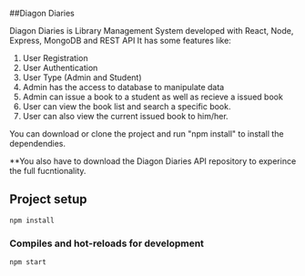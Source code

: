 ##Diagon Diaries

Diagon Diaries is Library Management System developed with React, Node, Express, MongoDB and REST API
It has some features like:
1. User Registration
2. User Authentication
3. User Type (Admin and Student)
4. Admin has the access to database to manipulate data
5. Admin can issue a book to a student as well as recieve a issued book
6. User can view the book list and search a specific book.
7. User can also view the current issued book to him/her.


You can download or clone the project and run "npm install" to install the dependendies.

**You also have to download the Diagon Diaries API repository to experince the full fucntionality.

## Project setup
```
npm install
```

### Compiles and hot-reloads for development
```
npm start
